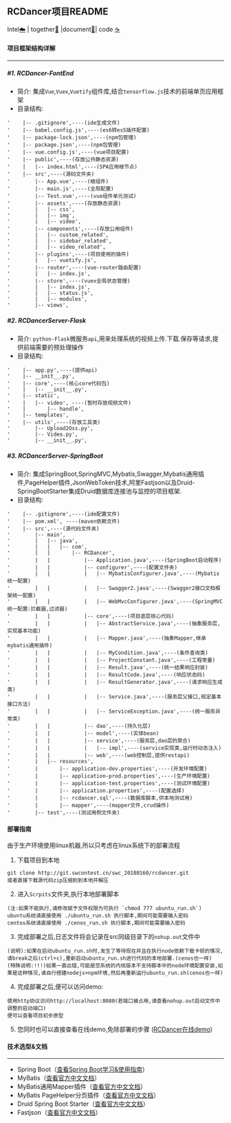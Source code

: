 ## RCDancer项目README
Intel[:cloud:](英特尔) | together[:couple:](协作) |document[:floppy_disk:](文档)| code [:coffee:](编码)

#### 项目框架结构详解

---
##### #1.  **RCDancer-FontEnd**

* 简介:
   集成`Vue`,`Vuex`,`Vuetify`组件库,结合`tensorflow.js`技术的前端单页应用框架
* 目录结构:
```
'    |-- .gitignore',----(ide生成文件)
'    |-- babel.config.js',----(es6转es5插件配置)
'    |-- package-lock.json',----(npm包管理)
'    |-- package.json',----(npm包管理)
'    |-- vue.config.js',----(vue项目配置)
'    |-- public',----(存放公共静态资源)
'    |   |-- index.html',----(SPA应用根节点)
'    |-- src',----(源码文件夹)
'        |-- App.vue',----(根组件)
'        |-- main.js',----(全局配置)
'        |-- Test.vue',----(vue组件单元测试)
'        |-- assets',----(存放静态资源)
'        |   |-- css',
'        |   |-- img',
'        |   |-- video',
'        |-- components',----(存放公用组件)
'        |   |-- custom_related',
'        |   |-- sidebar_related',
'        |   |-- video_related',
'        |-- plugins',----(项目使用的插件)
'        |   |-- vuetify.js',
'        |-- router',----(vue-router路由配置)
'        |   |-- index.js',
'        |-- store',----(vuex全局状态管理)
'        |   |-- index.js',
'        |   |-- status.js',
'        |   |-- modules',
'        |-- views',
```
##### #2.  **RCDancerServer-Flask**
* 简介:
   `python-Flask`微服务`api`,用来处理系统的视频上传.下载.保存等请求,提供前端需要的预处理操作
* 目录结构:
```
'    |-- app.py',----(提供api)
'    |-- __init__.py',
'    |-- core',----(核心core代码包)
'    |   |-- __init__.py',
'    |-- static',
'    |   |-- video', ----(暂时存放视频文件)
'    |       |-- handle',
'    |-- templates',
'    |-- utils',----(存放工具类)
'        |-- Upload2Oss.py',
'        |-- Video.py',
'        |-- __init__.py',
```
##### #3.  **RCDancerServer-SpringBoot**
* 简介:
  集成SpringBoot,SpringMVC,Mybatis,Swagger,Mybatis通用插件,PageHelper插件,JsonWebToken技术,阿里Fastjson以及Druid-SpringBootStarter集成Druid数据库连接池与监控的项目框架.
* 目录结构:
```
'    |-- .gitignore',----(ide配置文件)
'    |-- pom.xml', ----(maven依赖文件)
'    |-- src',----(源代码文件夹)
'        |-- main',
'        |   |-- java',
'        |   |   |-- com',
'        |   |       |-- RCDancer',
'        |   |           |-- Application.java',----(SpringBoot启动程序)
'        |   |           |-- configurer',----(配置文件夹)
'        |   |           |   |-- MybatisConfigurer.java',----(Mybatis统一配置)
'        |   |           |   |-- Swagger2.java',----(Swagger2接口文档框架统一配置)
'        |   |           |   |-- WebMvcConfigurer.java',----(SpringMVC统一配置:拦截器,过滤器)
'        |   |           |-- core',----(项目底层核心代码)
'        |   |           |   |-- AbstractService.java',----(抽象服务层,实现基本功能)
'        |   |           |   |-- Mapper.java',----(抽象Mapper,继承mybatis通用插件)
'        |   |           |   |-- MyCondition.java',----(条件查询类)
'        |   |           |   |-- ProjectConstant.java',----(工程常量)
'        |   |           |   |-- Result.java',----(统一结果响应封装)
'        |   |           |   |-- ResultCode.java',----(响应状态码)
'        |   |           |   |-- ResultGenerator.java',----(请求响应生成类)
'        |   |           |   |-- Service.java',----(服务层父接口,规定基本接口方法)
'        |   |           |   |-- ServiceException.java',----(统一服务异常类)
'        |   |           |-- dao',----(持久化层)
'        |   |           |-- model',----(实体bean)
'        |   |           |-- service',----(服务层,dao层的聚合)
'        |   |           |   |-- impl',----(service实现类,运行时动态注入)
'        |   |           |-- web',----(web控制层,提供restapi)
'        |   |-- resources',
'        |       |-- application-dev.properties',----(开发环境配置)
'        |       |-- application-prod.properties',----(生产环境配置)
'        |       |-- application-test.properties',----(测试环境配置)
'        |       |-- application.properties',----(配置选择)
'        |       |-- rcdancer.sql',----(数据库脚本,供本地测试用)
'        |       |-- mapper',----(mapper文件,crud操作)
'        |-- test',----(测试用例文件夹)
```
#### 部署指南
由于生产环境使用linux机器,所以只考虑在linux系统下的部署流程
1. 下载项目到本地
```git
git clone http://git.swcontest.cn/swc_20180160/rcdancer.git
或者直接下载源代码zip压缩到到本地并解压
```
2. 进入`Scrpits`文件夹,执行本地部署脚本
```shell
(注:如果不能执行,请修改赋予文件权限为可执行 `chmod 777 ubuntu_run.sh`)
ubuntu系统请直接使用 ./ubuntu_run.sh 执行脚本,期间可能需要输入密码
centos系统请直接使用 ./cenos_run.sh 执行脚本,期间可能需要输入密码
```
3. 完成部署之后,日志文件将会记录在src同级目录下的`nohup.out`文件中
```
(说明):如果在启动ubuntu_run.sh时,发生了等待现在并且在执行node依赖下载卡顿的情况,请break之后(ctrl+c),重新启动ubuntu_run.sh进行代码的本地部署.(cenos也一样)
(特殊说明:!!!)如果一直出错,可能是您系统的内核版本不支持脚本中的node环境配置安装,如果是这种情况,请自行搭建nodejs+npm环境,然后再重新运行ubuntu_run.sh(cenos也一样)
```
4. 完成部署之后,便可以访问demo:
```
使用http协议访问http://localhost:8080(若端口被占用,请查看nohup.out启动文件中调整的启动端口)
便可以查看项目初步原型
```
5. 您同时也可以直接查看在线demo,免除部署的步骤
([RCDancer在线demo](http://120.79.206.32:8080))
#### 技术选型&文档
---
- Spring Boot（[查看Spring Boot学习&使用指南](http://www.jianshu.com/p/1a9fd8936bd8)）
- MyBatis（[查看官方中文文档](http://www.mybatis.org/mybatis-3/zh/index.html)）
- MyBatis通用Mapper插件（[查看官方中文文档](https://mapperhelper.github.io/docs/)）
- MyBatis PageHelper分页插件（[查看官方中文文档](https://pagehelper.github.io/)）
- Druid Spring Boot Starter（[查看官方中文文档](https://github.com/alibaba/druid/tree/master/druid-spring-boot-starter/)）
- Fastjson（[查看官方中文文档](https://github.com/Alibaba/fastjson/wiki/%E9%A6%96%E9%A1%B5)）